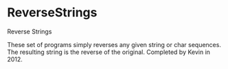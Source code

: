 # ReverseStrings
Reverse Strings

These set of programs simply reverses any given string or char sequences. The resulting string is the reverse of the original. Completed by Kevin in 2012.
